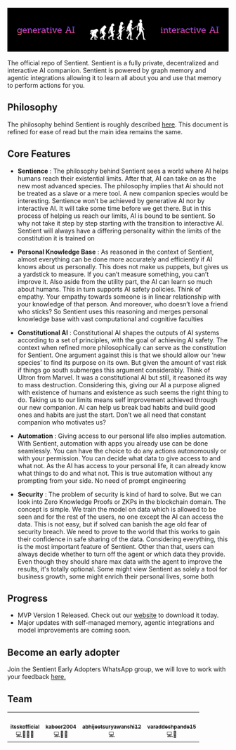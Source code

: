 ![Sentient Github Header](/github/assets/header.png)  

The official repo of Sentient. Sentient is a fully private, decentralized and interactive AI companion. Sentient is powered by graph memory and agentic integrations allowing it to learn all about you and use that memory to perform actions for you.

## Philosophy   

The philosophy behind Sentient is roughly described [here](https://docs.google.com/document/d/1vbCGAbh9f8vXfPup_Z7cW__gnOLdRhEtHKyoIxJD8is/edit?usp=sharing). This document is refined for ease of read but the main idea remains the same.

## Core Features

- **Sentience** : The philosophy behind Sentient sees a world where AI helps humans reach their existential limits. After that, AI can take on as the new most advanced species. The philosophy implies that Ai should not be treated as a slave or a mere tool. A new companion species would be interesting. Sentience won’t be achieved by generative AI nor by interactive AI. It will take some time before we get there. But in this process of helping us reach our limits, AI is bound to be sentient. So why not take it step by step starting with the transition to interactive AI. Sentient will always have a differing personality within the limits of the constitution it is trained on
  
- **Personal Knowledge Base** : As reasoned in the context of Sentient, almost everything can be done more accurately and efficiently if AI knows about us personally. This does not make us puppets, but gives us a yardstick to measure. If you can’t measure something, you can’t improve it. Also aside from the utility part, the AI can learn so much about humans. This in turn supports AI safety policies. Think of empathy. Your empathy towards someone is in linear relationship with your knowledge of that person. And moreover, who doesn’t love a friend who sticks? So Sentient uses this reasoning and merges personal knowledge base with vast computational and cognitive faculties
  
- **Constitutional AI** : Constitutional AI shapes the outputs of AI systems according to a set of principles, with the goal of achieving AI safety. The context when refined more philosophically can serve as the constitution for Sentient. One argument against this is that we should allow our ‘new species’ to find its purpose on its own. But given the amount of vast risk if things go south submerges this argument considerably. Think of Ultron from Marvel. It was a constitutional AI but still, it reasoned its way to mass destruction. Considering this, giving our AI a purpose aligned with existence of humans and existence as such seems the right thing to do. Taking us to our limits means self improvement achieved through our new companion. AI can help us break bad habits and build good ones and habits are just the start. Don’t we all need that constant companion who motivates us?

- **Automation** : Giving access to our personal life also implies automation. With Sentient, automation with apps you already use can be done seamlessly. You can have the choice to do any actions autonomously or with your permission. You can decide what data to give access to and what not. As the AI has access to your personal life, it can already know what things to do and what not. This is true automation without any prompting from your side. No need of prompt engineering

- **Security** : The problem of security is kind of hard to solve. But we can look into Zero Knowledge Proofs or ZKPs in the blockchain domain. The concept is simple. We train the model on data which is allowed to be seen and for the rest of the users, no one except the AI can access the data. This is not easy, but if solved can banish the age old fear of security breach. We need to prove to the world that this works to gain their confidence in safe sharing of the data. Considering everything, this is the most important feature of Sentient. Other than that, users can always decide whether to turn off the agent or which data they provide. Even though they should share max data with the agent to improve the results, it's totally optional. Some might view Sentient as solely a tool for business growth, some might enrich their personal lives, some both

## Progress 

- MVP Version 1 Released. Check out our [website](https;//existence.technology/sentient) to download it today.
- Major updates with self-managed memory, agentic integrations and model improvements are coming soon. 

## Become an early adopter

Join the Sentient Early Adopters WhatsApp group, we will love to work with your feedback [here.](https://chat.whatsapp.com/IOHxuf2W8cKEuyZrMo8DOJ)

## Team

<!-- ALL-CONTRIBUTORS-LIST:START - Do not remove or modify this section -->
<!-- prettier-ignore-start -->
<!-- markdownlint-disable -->

<table>
  <tr>
     <td align="center">
       <a href="https://github.com/itsskofficial">
         <img src="https://avatars.githubusercontent.com/u/65887545?v=4?s=100" width="100px;" alt=""/>
         <br />
         <sub>
           <b>
             itsskofficial
           </b>
         </sub>
       </a>
       <br />
       <a title="Code, Design & Business">
         💻🎨👨‍💼
       </a>
     </td>  
     <td align="center">
       <a href="https://github.com/kabeer2004">
         <img src="https://avatars.githubusercontent.com/u/59280736?v=4" width="100px;" alt=""/>
         <br />
         <sub>
           <b>
             kabeer2004
           </b>
         </sub>
       </a>
       <br />
       <a title="Code & Business">
         💻👨‍💼
       </a>
     </td>  
      <td align="center">
       <a href="https://github.com/abhijeetsuryawanshi12">
         <img src="https://avatars.githubusercontent.com/u/108229267?v=4" width="100px;" alt=""/>
         <br />
         <sub>
           <b>
             abhijeetsuryawanshi12
           </b>
         </sub>
       </a>
       <br />
       <a title="Code">
         💻
       </a>
     </td> 
      <td align="center">
       <a href="https://github.com/varaddeshpande15">
         <img src="https://avatars.githubusercontent.com/u/111638914?v=4" width="100px;" alt=""/>
         <br />
         <sub>
           <b>
             varaddeshpande15
           </b>
         </sub>
       </a>
       <br />
       <a title="Code and Outreach">
         💻📢
       </a>
     </td>  
  </tr>
</table>

<!-- markdownlint-restore -->
<!-- prettier-ignore-end -->
<!-- ALL-CONTRIBUTORS-LIST:END -->  
